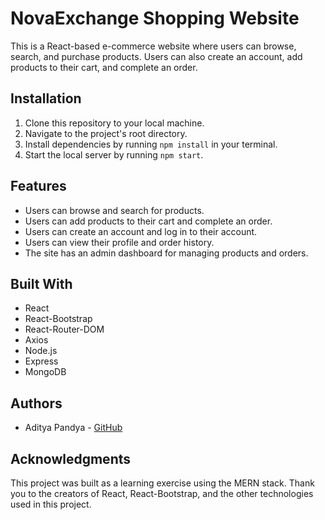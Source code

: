 # NovaExchange Shopping Website

This is a React-based e-commerce website where users can browse, search, and purchase products. Users can also create an account, add products to their cart, and complete an order.

## Installation

1. Clone this repository to your local machine.
2. Navigate to the project's root directory.
3. Install dependencies by running `npm install` in your terminal.
4. Start the local server by running `npm start`.

## Features

- Users can browse and search for products.
- Users can add products to their cart and complete an order.
- Users can create an account and log in to their account.
- Users can view their profile and order history.
- The site has an admin dashboard for managing products and orders.

## Built With

- React
- React-Bootstrap
- React-Router-DOM
- Axios
- Node.js
- Express
- MongoDB

## Authors

- Aditya Pandya - [GitHub](https://github.com/AdityaPandya23)

## Acknowledgments

This project was built as a learning exercise using the MERN stack. Thank you to the creators of React, React-Bootstrap, and the other technologies used in this project.
